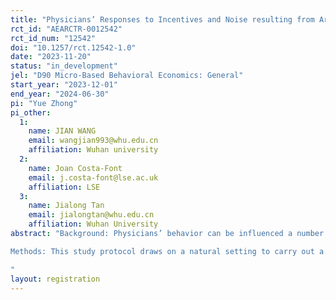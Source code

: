```yaml
---
title: "Physicians’ Responses to Incentives and Noise resulting from Artificial Intelligence: A medically framed real effort experiment"
rct_id: "AEARCTR-0012542"
rct_id_num: "12542"
doi: "10.1257/rct.12542-1.0"
date: "2023-11-20"
status: "in_development"
jel: "D90 Micro-Based Behavioral Economics: General"
start_year: "2023-12-01"
end_year: "2024-06-30"
pi: "Yue Zhong"
pi_other:
  1:
    name: JIAN WANG
    email: wangjian993@whu.edu.cn
    affiliation: Wuhan university
  2:
    name: Joan Costa-Font
    email: j.costa-font@lse.ac.uk
    affiliation: LSE
  3:
    name: Jialong Tan
    email: jialongtan@whu.edu.cn
    affiliation: Wuhan University
abstract: "Background: Physicians’ behavior can be influenced a number of potential incentives as well as noise. The purpose of the research is to investigate the effects of both financial and non-financial incentives on physicians’ prosocial behavior with the advice of AI in health care settings.
Methods: This study protocol draws on a natural setting to carry out a real effort experiment design of data filling, simulating the process of physicians’ diagnosis and treatment with AI under different incentives. The main task of the subjects is to fill data of abnormal results from paper test report into an input system developed by the software O-Tree in different settings of incentives. We plan to test whether physicians respond differently to financial incentives of different payment systems compared to, or along with the non-financial incentives of quality ranking. Furthermore, our AI-based payment scheme design explores the effects of noise, namely an imperfect AI advise on physician decision making. The main outcome will be the performance of the subjects, including the quantity and quality of data filling, and the subject’s decision making will reflect their tradeoff between the extrinsic and intrinsic motivations.
"
layout: registration
---
```


